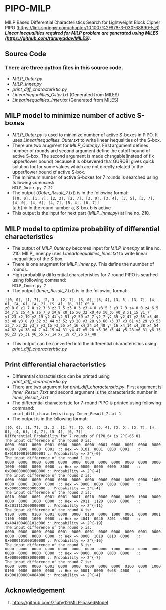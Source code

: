 # PIPO-MILP
MILP Based Differential Characteristics Search for Lightweight Block Cipher PIPO (https://link.springer.com/chapter/10.1007%2F978-3-030-68890-5_6) \
**_Linear inequalities required for MILP problem are generated using MILES (https://github.com/tarunyadav/MILES)._**
## Source Code 
### There are three python files in this source code.
* _MILP_Outer.py_
* _MILP_Inner.py_
* _print_diff_characteristic.py_
* _LinearInequalities_Outer.txt_ (Generated from MILES)
* _LinearInequalities_Inner.txt_ (Generated from MILES)

## MILP model to minimize number of active S-boxes
* _MILP_Outer.py_ is used to minimize number of active S-boxes in PIPO. It uses _LinearInequalities_Outer.txt_ to write linear inequalities of the S-box.
* There are two arugment for _MILP_Outer.py_. First argument defines number of rounds and second argument define the cutoff bound of active S-box. The second argument is made changable(instead of fix upper/lower bound) because it is obsevered that GUROBI gives quick solution for for some values which are not directly related to the upper/lower bound of active S-box. 
* The minimum number of active S-boxes for 7 rounds is searched using following command:\
```MILP_Outer.py 7 22```
* The output (_Outer_Result_7.txt_) is in the following format:\
```[[0, 0], [1, 7], [2, 3], [2, 7], [3, 0], [3, 4], [3, 5], [3, 7], [4, 0], [4, 6], [4, 7], [5, 4], [6, 7]]```\
[a,b] => In the round number a, S-box b is active.
* This output is the input for next part (_MILP_Inner.py_) at line no. 210.

## MILP model to optimize probability of differential characteristics
* The output of _MILP_Outer.py_ becomes input for _MILP_inner.py_ at line no. 210. MILP_inner.py uses _LinearInequalities_Inner.txt_ to write linear inequalities of the S-box.
* There is one arugment for _MILP_Inner.py_. This define the nuumber of rounds.
* High probablitiy differential characteristics for 7-round PIPO is searhed using following command:\
```MILP_Inner.py 7```
* The output (_Inner_Result_7.txt_) is in the following format:
```
[[0, 0], [1, 7], [2, 3], [2, 7], [3, 0], [3, 4], [3, 5], [3, 7], [4, 0], [4, 6], [4, 7], [5, 4], [6, 7]] 65.0
z0_0_0 z1_7_0 z2_3_3 z2_7_5 z3_0_3 z3_4_0 z3_5_3 z3_7_3 z4_0_0 z4_6_5 z4_7_5 z5_4_6 z6_7_0 x0_8 x0_16 x0_32 x0_40 x0_56 y0_8 x1_15 y1_7 y1_23 x2_19 y2_19 y2_43 y2_51 y2_59 x2_7 y2_7 y2_39 y2_47 y2_55 x3_40 x3_48 y3_8 y3_32 x3_44 x3_52 y3_20 y3_28 y3_60 x3_37 x3_61 y3_29 y3_53 x3_7 x3_23 y3_7 y3_15 y3_55 x4_16 x4_24 x4_48 y4_16 x4_14 x4_38 x4_54 x4_62 y4_38 x4_7 x4_15 x4_31 y4_47 x5_20 x5_36 x5_44 y5_28 x6_31 y6_15 y6_23 y6_31 y6_55 x7_14 x7_19 x7_26 x7_48
```

* This output can be converted into the differential characteristics using _print_diff_characteristic.py_

## Print differential characteristics

* Differential characteristics can be printed using _print_diff_characteristic.py_
* There are two argument for _print_diff_characteristic.py_. First argument is _Inner_Result_7.txt_ and second argument is the characteristic number in _Inner_Result_7.txt_.
* The differential characteristic for 7-round PIPO is printed using following command:\
```print_diff_characteristic.py Inner_Result_7.txt 1```
* The output is in the following format:
```
[[0, 0], [1, 7], [2, 3], [2, 7], [3, 0], [3, 4], [3, 5], [3, 7], [4, 0], [4, 6], [4, 7], [5, 4], [6, 7]]
Differential Probability for 7 rounds of PIPO_64 is 2^{-65.0}
The input difference of the round 0 is:
0000  0001  0000  0001  0000  0000  0000  0001  0000  0001  0000  0000  0000  0000  0000  0001  :: Hex => 0101  0001  0100  0001   :: 0x0101000101000001 :: Probability => 2^{-0}
The input difference of the round 1 is:
0000  0000  0000  0000  0000  0000  0000  0000  0000  0000  0000  0000  1000  0000  0000  0000  :: Hex => 0000  0000  0000  8000   :: 0x0000000000008000 :: Probability => 2^{-4}
The input difference of the round 2 is:
0000  0000  0000  0000  0000  0000  0000  0000  0000  0000  0000  1000  0000  0000  1000  0000  :: Hex => 0000  0000  0008  0080   :: 0x0000000000080080 :: Probability => 2^{-4}
The input difference of the round 3 is:
0010  0000  0001  0001  0001  0001  0010  0000  0000  0000  1000  0000  0000  0000  1000  0000  :: Hex => 2011  1120  0080  0080   :: 0x2011112000800080 :: Probability => 2^{-11}
The input difference of the round 4 is:
0100  0000  0100  0001  0000  0000  0100  0000  1000  0001  0000  0001  1100  0000  1000  0000  :: Hex => 4041  0040  8101  c080   :: 0x404100408101c080 :: Probability => 2^{-19}
The input difference of the round 5 is:
0000  0000  0000  0000  0001  0000  0001  0000  0000  0000  0001  0000  0000  0000  0000  0000  :: Hex => 0000  1010  0010  0000   :: 0x0000101000100000 :: Probability => 2^{-16}
The input difference of the round 6 is:
0000  0000  0000  0000  0000  0000  0000  0000  1000  0000  0000  0000  0000  0000  0000  0000  :: Hex => 0000  0000  8000  0000   :: 0x0000000080000000 :: Probability => 2^{-7}
The input difference of the round 7 is:
0000  0000  0000  0001  0000  0000  0000  0000  0000  0100  0000  1000  0100  0000  0000  0000  :: Hex => 0001  0000  0408  4000   :: 0x0001000004084000 :: Probability => 2^{-4}
```
## Acknowledgement 
1. https://github.com/zhuby12/MILP-basedModel
